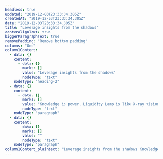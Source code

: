 ```yaml
---
headless: true
updated: "2019-12-03T23:33:34.305Z"
createdAt: "2019-12-03T23:33:34.305Z"
date: "2019-12-03T23:33:34.305Z"
title: "Leverage insights from the shadows"
centerAlignText: true
biggerParagraphText: true
removePadding: "Remove bottom padding"
columns: "One"
column1Content:
  - data: {}
    content:
      - data: {}
        marks: []
        value: "Leverage insights from the shadows"
        nodeType: "text"
    nodeType: "heading-2"
  - data: {}
    content:
      - data: {}
        marks: []
        value: "Knowledge is power. Liquidity Lamp is like X-ray vision for your trading strategies. Go on, be a superhero."
        nodeType: "text"
    nodeType: "paragraph"
  - data: {}
    content:
      - data: {}
        marks: []
        value: ""
        nodeType: "text"
    nodeType: "paragraph"
column1Content_plaintext: "Leverage insights from the shadows Knowledge is power. Liquidity Lamp is like X-ray vision for your trading strategies. Go on, be a superhero. "
---
```

